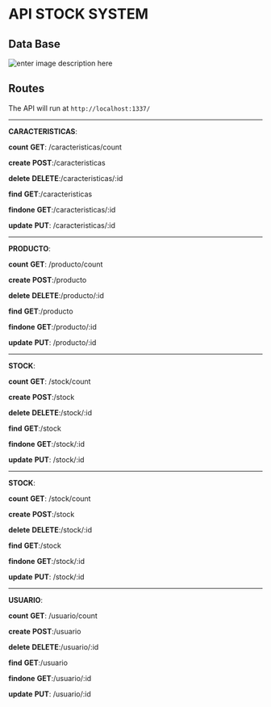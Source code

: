 # API STOCK SYSTEM

## Data Base

![enter image description here](https://photos.app.goo.gl/Hsw2yMgCPzffRb7BA)


    

## Routes

The API will run at `http://localhost:1337/`

---

**CARACTERISTICAS**:

**count**  **GET**: /caracteristicas/count

**create**  **POST**:/caracteristicas

**delete**  **DELETE**:/caracteristicas/:id

**find**  **GET**:/caracteristicas

**findone**  **GET**:/caracteristicas/:id

**update**  **PUT**: /caracteristicas/:id

---
**PRODUCTO**:

**count**  **GET**: /producto/count

**create**  **POST**:/producto

**delete**  **DELETE**:/producto/:id

**find**  **GET**:/producto

**findone**  **GET**:/producto/:id

**update**  **PUT**: /producto/:id

---
**STOCK**:

**count**  **GET**: /stock/count

**create**  **POST**:/stock

**delete**  **DELETE**:/stock/:id

**find**  **GET**:/stock

**findone**  **GET**:/stock/:id

**update**  **PUT**: /stock/:id

---
**STOCK**:

**count**  **GET**: /stock/count

**create**  **POST**:/stock

**delete**  **DELETE**:/stock/:id

**find**  **GET**:/stock

**findone**  **GET**:/stock/:id

**update**  **PUT**: /stock/:id

---
**USUARIO**:

**count**  **GET**: /usuario/count

**create**  **POST**:/usuario

**delete**  **DELETE**:/usuario/:id

**find**  **GET**:/usuario

**findone**  **GET**:/usuario/:id

**update**  **PUT**: /usuario/:id